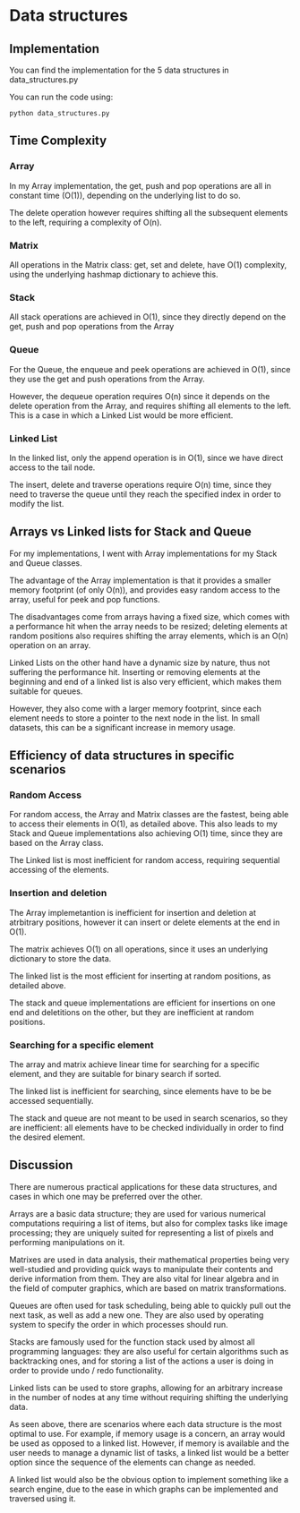 # Data structures

## Implementation

You can find the implementation for the 5 data structures in data_structures.py

You can run the code using:

```
python data_structures.py
```

## Time Complexity

### Array

In my Array implementation, the get, push and pop operations are all in constant time (O(1)), depending on the underlying list to do so.

The delete operation however requires shifting all the subsequent elements to the left, requiring a complexity of O(n).

### Matrix

All operations in the Matrix class: get, set and delete, have O(1) complexity, using the underlying hashmap dictionary to achieve this.

### Stack

All stack operations are achieved in O(1), since they directly depend on the get, push and pop operations from the Array

### Queue

For the Queue, the enqueue and peek operations are achieved in O(1), since they use the get and push operations from the Array.

However, the dequeue operation requires O(n) since it depends on the delete operation from the Array, and requires shifting all elements to the left. This is a case in which a Linked List would be more efficient.

### Linked List

In the linked list, only the append operation is in O(1), since we have direct access to the tail node.

The insert, delete and traverse operations require O(n) time, since they need to traverse the queue until they reach the specified index in order to modify the list.

## Arrays vs Linked lists for Stack and Queue

For my implementations, I went with Array implementations for my Stack and Queue classes.

The advantage of the Array implementation is that it provides a smaller memory footprint (of only O(n)), and provides easy random access to the array, useful for peek and pop functions.

The disadvantages come from arrays having a fixed size, which comes with a performance hit when the array needs to be resized; deleting elements at random positions also requires shifting the array elements, which is an O(n) operation on an array.

Linked Lists on the other hand have a dynamic size by nature, thus not suffering the performance hit. Inserting or removing elements at the beginning and end of a linked list is also very efficient, which makes them suitable for queues.

However, they also come with a larger memory footprint, since each element needs to store a pointer to the next node in the list. In small datasets, this can be a significant increase in memory usage.

## Efficiency of data structures in specific scenarios

### Random Access

For random access, the Array and Matrix classes are the fastest, being able to access their elements in O(1), as detailed above. This also leads to my Stack and Queue implementations also achieving O(1) time, since they are based on the Array class.

The Linked list is most inefficient for random access, requiring sequential accessing of the elements.

### Insertion and deletion

The Array implemetantion is inefficient for insertion and deletion at atrbitrary positions, however it can insert or delete elements at the end in O(1).

The matrix achieves O(1) on all operations, since it uses an underlying dictionary to store the data.

The linked list is the most efficient for inserting at random positions, as detailed above.

The stack and queue implementations are efficient for insertions on one end and deletitions on the other, but they are inefficient at random positions.

### Searching for a specific element

The array and matrix achieve linear time for searching for a specific element, and they are suitable for binary search if sorted.

The linked list is inefficient for searching, since elements have to be be accessed sequentially.

The stack and queue are not meant to be used in search scenarios, so they are inefficient: all elements have to be checked individually in order to find the desired element.

## Discussion

There are numerous practical applications for these data structures, and cases in which one may be preferred over the other.

Arrays are a basic data structure; they are used for various numerical computations requiring a list of items, but also for complex tasks like image processing; they are uniquely suited for representing a list of pixels and performing manipulations on it.

Matrixes are used in data analysis, their mathematical properties being very well-studied and providing quick ways to manipulate their contents and derive information from them. They are also vital for linear algebra and in the field of computer graphics, which are based on matrix transformations.

Queues are often used for task scheduling, being able to quickly pull out the next task, as well as add a new one. They are also used by operating system to specify the order in which processes should run.

Stacks are famously used for the function stack used by almost all programming languages: they are also useful for certain algorithms such as backtracking ones, and for storing a list of the actions a user is doing in order to provide undo / redo functionality.

Linked lists can be used to store graphs, allowing for an arbitrary increase in the number of nodes at any time without requiring shifting the underlying data.

As seen above, there are scenarios where each data structure is the most optimal to use. For example, if memory usage is a concern, an array would be used as opposed to a linked list. However, if memory is available and the user needs to manage a dynamic list of tasks, a linked list would be a better option since the sequence of the elements can change as needed.

A linked list would also be the obvious option to implement something like a search engine, due to the ease in which graphs can be implemented and traversed using it.
